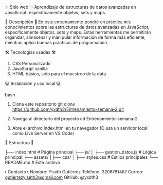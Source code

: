 
✨ Sitio web ✨ 
Aprendizaje de estructuras de datos avanzadas en JavaScript, específicamente objetos, sets y maps.

📝 Descripción 📝
En este entrenamiento pondré en práctica mis conocimientos sobre las estructuras de datos avanzadas en JavaScript, específicamente objetos, sets y maps. Estas herramientas me permitirán organizar, almacenar y manipular información de forma más eficiente, mientras aplico buenas prácticas de programación.

🛠️ Tecnologías usadas 🛠️
1. CSS Personalizado
2. JavaScript vanilla
3. HTML básico, solo para el muestreo de la data

💻 Instalación y uso local 💻

bash
1. Clona este repositorio
    git clone https://github.com/yxdth3/Entrenamiento-semana-2.git

2. Navega al directorio del proyecto
    cd Entrenamiento-semana-2

3. Abre el archivo index.html en tu navegador
    (O usa un servidor local como Live Server en VS Code)

🚧 Estructura 🚧

├── index.html                   # Página principal
├── js/
│   ├── gestion_datos.js         # Lógica principal
├── assets/
|    ├── css/
│       ├── styles.css           # Estilos principales
└── README.md                    # Este archivo


📞 Contacto 📞
Nombre: Yiseth Gutiérrez 
Teléfono: 3206781487
Correo: gutierrezyiseth3@gmail.com
GitHub: @yxdth3
